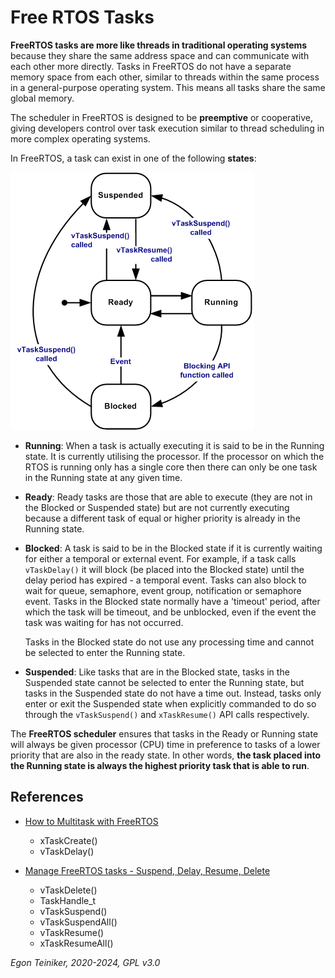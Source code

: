 # Free RTOS Tasks

**FreeRTOS tasks are more like threads in traditional operating systems** 
because they share the same address space and can communicate with each 
other more directly.
Tasks in FreeRTOS do not have a separate memory space from each other, 
similar to threads within the same process in a general-purpose operating 
system. This means all tasks share the same global memory.

The scheduler in FreeRTOS is designed to be **preemptive** or cooperative, 
giving developers control over task execution similar to thread scheduling in 
more complex operating systems.

In FreeRTOS, a task can exist in one of the following **states**:

![Tast States](figures/tskstate.gif)

* **Running**: When a task is actually executing it is said to be in the Running 
    state. It is currently utilising the processor. If the processor on which 
    the RTOS is running only has a single core then there can only be one task 
    in the Running state at any given time.

* **Ready**: Ready tasks are those that are able to execute (they are not in 
    the Blocked or Suspended state) but are not currently executing because 
    a different task of equal or higher priority is already in the Running state.

* **Blocked**: A task is said to be in the Blocked state if it is currently 
    waiting for either a temporal or external event. For example, if a task 
    calls `vTaskDelay()` it will block (be placed into the Blocked state) until 
    the delay period has expired - a temporal event. Tasks can also block to wait 
    for queue, semaphore, event group, notification or semaphore event. 
    Tasks in the Blocked state normally have a 'timeout' period, after which 
    the task will be timeout, and be unblocked, even if the event the task 
    was waiting for has not occurred.

    Tasks in the Blocked state do not use any processing time and cannot be 
    selected to enter the Running state.

* **Suspended**: Like tasks that are in the Blocked state, tasks in the 
    Suspended state cannot be selected to enter the Running state, but 
    tasks in the Suspended state do not have a time out. 
    Instead, tasks only enter or exit the Suspended state when explicitly 
    commanded to do so through the `vTaskSuspend()` and `xTaskResume()` API 
    calls respectively.

The **FreeRTOS scheduler** ensures that tasks in the Ready or Running state 
will always be given processor (CPU) time in preference to tasks of a lower 
priority that are also in the ready state. 
In other words, **the task placed into the Running state is always the 
highest priority task that is able to run**.




## References 

* [How to Multitask with FreeRTOS](https://youtu.be/WQGAs9MwXno)    
    * xTaskCreate()
    * vTaskDelay()

* [Manage FreeRTOS tasks - Suspend, Delay, Resume, Delete](https://youtu.be/jJaGRCgDo9s?si=1ZBI1Coe6A3cQmLx)
    * vTaskDelete()        
    * TaskHandle_t
    * vTaskSuspend()
    * vTaskSuspendAll()
    * vTaskResume()
    * xTaskResumeAll()


*Egon Teiniker, 2020-2024, GPL v3.0*     
